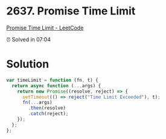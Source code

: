 # 2637. Promise Time Limit

[Promise Time Limit - LeetCode](https://leetcode.com/problems/promise-time-limit/)

⏰ Solved in 07:04

# Solution

```jsx
var timeLimit = function (fn, t) {
  return async function (...args) {
    return new Promise((resolve, reject) => {
      setTimeout(() => reject("Time Limit Exceeded"), t);
      fn(...args)
        .then(resolve)
        .catch(reject);
    });
  };
};
```
